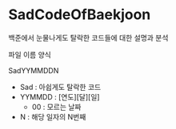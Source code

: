 # SadCodeOfBaekjoon
백준에서 눈물나게도 탈락한 코드들에 대한 설명과 분석

파일 이름 양식

SadYYMMDDN

- Sad : 아쉽게도 탈락한 코드
- YYMMDD : [연도][달][일]
  - 00 : 모르는 날짜
- N : 해당 일자의 N번째 
